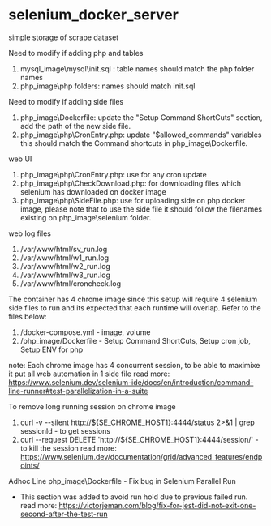 # selenium_docker_server
 simple storage of scrape dataset

Need to modify if adding php and tables
1. mysql_image\mysql\init.sql : table names should match the php folder names
2. php_image\php folders: names should match init.sql

Need to modify if adding side files
1. php_image\Dockerfile: update the "Setup Command ShortCuts" section, add the path of the new side file.
2. php_image\php\CronEntry.php: update "$allowed_commands" variables this should match the Command shortcuts in php_image\Dockerfile.

web UI
1. php_image\php\CronEntry.php: use for any cron update
2. php_image\php\CheckDownload.php: for downloading files which selenium has downloaded on docker image
3. php_image\php\SideFile.php: use for uploading side on php docker image, please note that to use the side file it should follow the filenames existing on php_image\selenium folder.

web log files 
1. /var/www/html/sv_run.log
2. /var/www/html/w1_run.log
3. /var/www/html/w2_run.log
4. /var/www/html/w3_run.log
5. /var/www/html/croncheck.log

The container has 4 chrome image since this setup will require 4 selenium side files to run and its expected that each runtime will overlap.
Refer to the files below:
1. /docker-compose.yml  - image, volume
2. /php_image/Dockerfile - Setup Command ShortCuts, Setup cron job, Setup ENV for php

note: Each chrome image has 4 concurrent session, to be able to maximixe it put all web automation in 1 side file
        read more: https://www.selenium.dev/selenium-ide/docs/en/introduction/command-line-runner#test-parallelization-in-a-suite

To remove long running session on chrome image
1. curl -v --silent http://${SE_CHROME_HOST1}:4444/status 2>&1 | grep sessionId - to get sessions
2. curl --request DELETE 'http://${SE_CHROME_HOST1}:4444/session/<sessionId>'  - to kill the session
read more: https://www.selenium.dev/documentation/grid/advanced_features/endpoints/

Adhoc Line
php_image\Dockerfile  - Fix bug in Selenium Parallel Run
 * This section was added to avoid run hold due to previous failed run.
 read more: https://victorjeman.com/blog/fix-for-jest-did-not-exit-one-second-after-the-test-run